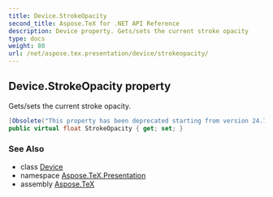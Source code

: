 ```yaml
---
title: Device.StrokeOpacity
second_title: Aspose.TeX for .NET API Reference
description: Device property. Gets/sets the current stroke opacity
type: docs
weight: 80
url: /net/aspose.tex.presentation/device/strokeopacity/
---
```

## Device.StrokeOpacity property

Gets/sets the current stroke opacity.

```csharp
[Obsolete("This property has been deprecated starting from version 24.7 and will be hidden in version 24.10.")]
public virtual float StrokeOpacity { get; set; }
```

### See Also

* class [Device](../)
* namespace [Aspose.TeX.Presentation](../../device/)
* assembly [Aspose.TeX](../../../)


